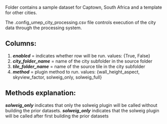 Folder contains a sample dataset for Captown, South Africa and a template for other cities.

The .config_umep_city_processing.csv file controls execution of the city data through the processing system. 

## Columns:
1. ***enabled*** = indicates whether row will be run. values: {True, False}
1. ***city_folder_name*** = name of the city subfolder in the source folder
1. ***tile_folder_name*** = name of the source tile in the city subfolder
1. ***method*** = plugin method to run. values: {wall_height_aspect, skyview_factor, solweig_only, solweig_full}

## Methods explanation:
***solweig_only*** indicates that only the solweig plugin will be called without building the prior datasets.
***solweig_only*** indicates that the solweig plugin will be called after first building the prior datasets

